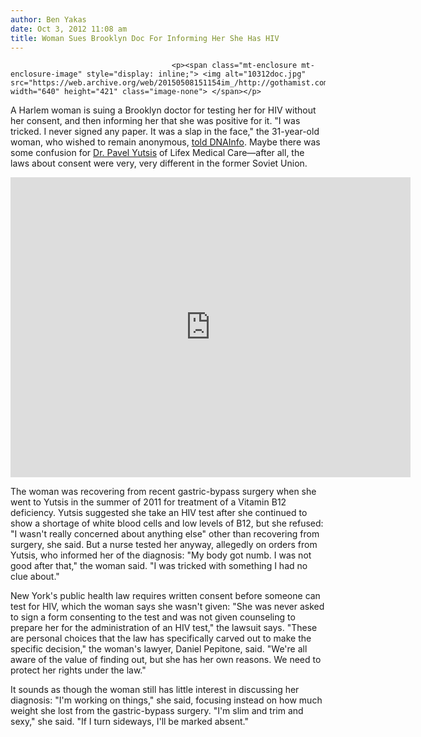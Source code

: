 ```yaml
---
author: Ben Yakas
date: Oct 3, 2012 11:08 am
title: Woman Sues Brooklyn Doc For Informing Her She Has HIV
---
```


	
										<p><span class="mt-enclosure mt-enclosure-image" style="display: inline;"> <img alt="10312doc.jpg" src="https://web.archive.org/web/20150508151154im_/http://gothamist.com/attachments/byakas/10312doc.jpg" width="640" height="421" class="image-none"> </span></p>

<p>A Harlem woman is suing a Brooklyn doctor for testing her for HIV without her consent, and then informing her that she was positive for it. &quot;I was tricked. I never signed any paper. It was a slap in the face,&quot; the 31-year-old woman, who wished to remain anonymous, <a href="https://web.archive.org/web/20150508151154/http://www.dnainfo.com/new-york/20121003/new-york-city/woman-sues-brooklyn-doctor-for-telling-her-she-has-hiv">told DNAInfo</a>. Maybe there was some confusion for <a href="https://web.archive.org/web/20150508151154/http://dr.yutsis.com/index.php">Dr. Pavel Yutsis</a> of Lifex Medical Care&#x2014;after all, the laws about consent were very, very different in the former Soviet Union.</p>

<p><iframe width="640" height="480" src="https://web.archive.org/web/20150508151154if_/http://www.youtube.com/embed/v9lY1qFGrn8" frameborder="0" allowfullscreen></iframe></p>

<p>The woman was recovering from recent gastric-bypass surgery when she went to Yutsis in the summer of 2011 for treatment of a Vitamin B12 deficiency. Yutsis suggested she take an HIV test after she continued to show a shortage of white blood cells and low levels of B12, but she refused: &quot;I wasn&apos;t really concerned about anything else&quot; other than recovering from surgery, she said. But a nurse tested her anyway, allegedly on orders from Yutsis, who informed her of the diagnosis: &quot;My body got numb. I was not good after that,&quot; the woman said. &quot;I was tricked with something I had no clue about.&quot;</p>

<p>New York&apos;s public health law requires written consent before someone can test for HIV, which the woman says she wasn&apos;t given: &quot;She was never asked to sign a form consenting to the test and was not given counseling to prepare her for the administration of an HIV test,&quot; the lawsuit says. &quot;These are personal choices that the law has specifically carved out to make the specific decision,&quot; the woman&apos;s lawyer, Daniel Pepitone, said. &quot;We&apos;re all aware of the value of finding out, but she has her own reasons. We need to protect her rights under the law.&quot;</p>

<p>It sounds as though the woman still has little interest in discussing her diagnosis: &quot;I&apos;m working on things,&quot; she said, focusing instead on how much weight she lost from the gastric-bypass surgery. &quot;I&apos;m slim and trim and sexy,&quot; she said. &quot;If I turn sideways, I&apos;ll be marked absent.&quot;</p>					
										
									
				